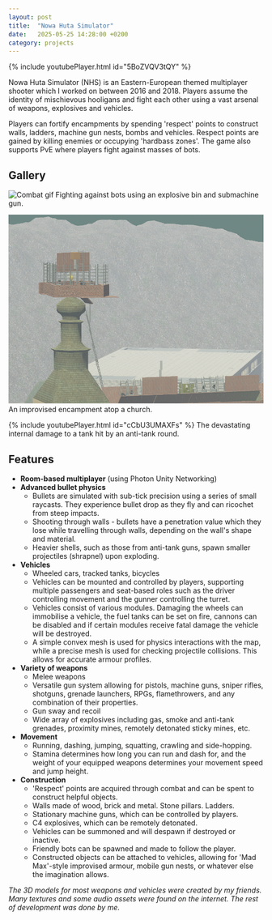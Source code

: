 ```yaml
---
layout: post
title:  "Nowa Huta Simulator"
date:   2025-05-25 14:28:00 +0200
category: projects
---
```

{% include youtubePlayer.html id="5BoZVQV3tQY" %}

Nowa Huta Simulator (NHS) is an Eastern-European themed multiplayer shooter which I worked on between 2016 and 2018.
Players assume the identity of mischievous hooligans and fight each other using a vast arsenal of weapons, explosives and vehicles.

Players can fortify encampments by spending 'respect' points to construct walls, ladders, machine gun nests, bombs and vehicles.
Respect points are gained by killing enemies or occupying 'hardbass zones'. The game also supports PvE where players fight against masses of bots.

## Gallery
![Combat gif](/assets/nhs-bin.gif) Fighting against bots using an explosive bin and submachine gun.

![Church encampment](/assets/nhs-church.png) An improvised encampment atop a church.

{% include youtubePlayer.html id="cCbU3UMAXFs" %} The devastating internal damage to a tank hit by an anti-tank round.

## Features
- **Room-based multiplayer** (using Photon Unity Networking)
- **Advanced bullet physics**
  - Bullets are simulated with sub-tick precision using a series of small raycasts. They experience bullet drop as they fly and can ricochet from steep impacts.
  - Shooting through walls - bullets have a penetration value which they lose while travelling through walls, depending on the wall's shape and material.
  - Heavier shells, such as those from anti-tank guns, spawn smaller projectiles (shrapnel) upon exploding.
- **Vehicles**
  - Wheeled cars, tracked tanks, bicycles
  - Vehicles can be mounted and controlled by players, supporting multiple passengers and seat-based roles such as the driver controlling movement and the gunner controlling the turret.
  - Vehicles consist of various modules. Damaging the wheels can immobilise a vehicle, the fuel tanks can be set on fire, cannons can be disabled and if certain modules receive fatal damage the vehicle will be destroyed.
  - A simple convex mesh is used for physics interactions with the map, while a precise mesh is used for checking projectile collisions. This allows for accurate armour profiles.
- **Variety of weapons**
  - Melee weapons
  - Versatile gun system allowing for pistols, machine guns, sniper rifles, shotguns, grenade launchers, RPGs, flamethrowers, and any combination of their properties.
  - Gun sway and recoil
  - Wide array of explosives including gas, smoke and anti-tank grenades, proximity mines, remotely detonated sticky mines, etc.
- **Movement**
  - Running, dashing, jumping, squatting, crawling and side-hopping.
  - Stamina determines how long you can run and dash for, and the weight of your equipped weapons determines your movement speed and jump height.
- **Construction**
  - 'Respect' points are acquired through combat and can be spent to construct helpful objects.
  - Walls made of wood, brick and metal. Stone pillars. Ladders.
  - Stationary machine guns, which can be controlled by players.
  - C4 explosives, which can be remotely detonated.
  - Vehicles can be summoned and will despawn if destroyed or inactive.
  - Friendly bots can be spawned and made to follow the player.
  - Constructed objects can be attached to vehicles, allowing for 'Mad Max'-style improvised armour, mobile gun nests, or whatever else the imagination allows.

*The 3D models for most weapons and vehicles were created by my friends. Many textures and some audio assets were found on the internet. The rest of development was done by me.*
